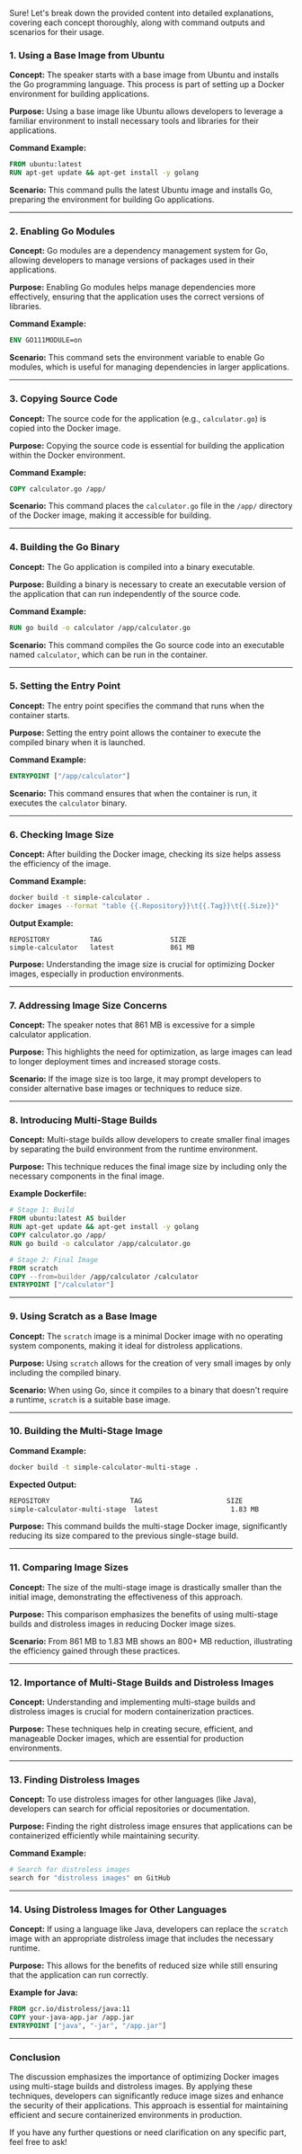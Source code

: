 Sure! Let's break down the provided content into detailed explanations, covering each concept thoroughly, along with command outputs and scenarios for their usage.

### 1. Using a Base Image from Ubuntu

**Concept:**
The speaker starts with a base image from Ubuntu and installs the Go programming language. This process is part of setting up a Docker environment for building applications.

**Purpose:**
Using a base image like Ubuntu allows developers to leverage a familiar environment to install necessary tools and libraries for their applications.

**Command Example:**
```dockerfile
FROM ubuntu:latest
RUN apt-get update && apt-get install -y golang
```

**Scenario:**
This command pulls the latest Ubuntu image and installs Go, preparing the environment for building Go applications.

---

### 2. Enabling Go Modules

**Concept:**
Go modules are a dependency management system for Go, allowing developers to manage versions of packages used in their applications.

**Purpose:**
Enabling Go modules helps manage dependencies more effectively, ensuring that the application uses the correct versions of libraries.

**Command Example:**
```dockerfile
ENV GO111MODULE=on
```

**Scenario:**
This command sets the environment variable to enable Go modules, which is useful for managing dependencies in larger applications.

---

### 3. Copying Source Code

**Concept:**
The source code for the application (e.g., `calculator.go`) is copied into the Docker image.

**Purpose:**
Copying the source code is essential for building the application within the Docker environment.

**Command Example:**
```dockerfile
COPY calculator.go /app/
```

**Scenario:**
This command places the `calculator.go` file in the `/app/` directory of the Docker image, making it accessible for building.

---

### 4. Building the Go Binary

**Concept:**
The Go application is compiled into a binary executable.

**Purpose:**
Building a binary is necessary to create an executable version of the application that can run independently of the source code.

**Command Example:**
```dockerfile
RUN go build -o calculator /app/calculator.go
```

**Scenario:**
This command compiles the Go source code into an executable named `calculator`, which can be run in the container.

---

### 5. Setting the Entry Point

**Concept:**
The entry point specifies the command that runs when the container starts.

**Purpose:**
Setting the entry point allows the container to execute the compiled binary when it is launched.

**Command Example:**
```dockerfile
ENTRYPOINT ["/app/calculator"]
```

**Scenario:**
This command ensures that when the container is run, it executes the `calculator` binary.

---

### 6. Checking Image Size

**Concept:**
After building the Docker image, checking its size helps assess the efficiency of the image.

**Command Example:**
```bash
docker build -t simple-calculator .
docker images --format "table {{.Repository}}\t{{.Tag}}\t{{.Size}}"
```

**Output Example:**
```
REPOSITORY          TAG                 SIZE
simple-calculator   latest              861 MB
```

**Purpose:**
Understanding the image size is crucial for optimizing Docker images, especially in production environments.

---

### 7. Addressing Image Size Concerns

**Concept:**
The speaker notes that 861 MB is excessive for a simple calculator application.

**Purpose:**
This highlights the need for optimization, as large images can lead to longer deployment times and increased storage costs.

**Scenario:**
If the image size is too large, it may prompt developers to consider alternative base images or techniques to reduce size.

---

### 8. Introducing Multi-Stage Builds

**Concept:**
Multi-stage builds allow developers to create smaller final images by separating the build environment from the runtime environment.

**Purpose:**
This technique reduces the final image size by including only the necessary components in the final image.

**Example Dockerfile:**
```dockerfile
# Stage 1: Build
FROM ubuntu:latest AS builder
RUN apt-get update && apt-get install -y golang
COPY calculator.go /app/
RUN go build -o calculator /app/calculator.go

# Stage 2: Final Image
FROM scratch
COPY --from=builder /app/calculator /calculator
ENTRYPOINT ["/calculator"]
```

---

### 9. Using Scratch as a Base Image

**Concept:**
The `scratch` image is a minimal Docker image with no operating system components, making it ideal for distroless applications.

**Purpose:**
Using `scratch` allows for the creation of very small images by only including the compiled binary.

**Scenario:**
When using Go, since it compiles to a binary that doesn't require a runtime, `scratch` is a suitable base image.

---

### 10. Building the Multi-Stage Image

**Command Example:**
```bash
docker build -t simple-calculator-multi-stage .
```

**Expected Output:**
```bash
REPOSITORY                    TAG                     SIZE
simple-calculator-multi-stage  latest                  1.83 MB
```

**Purpose:**
This command builds the multi-stage Docker image, significantly reducing its size compared to the previous single-stage build.

---

### 11. Comparing Image Sizes

**Concept:**
The size of the multi-stage image is drastically smaller than the initial image, demonstrating the effectiveness of this approach.

**Purpose:**
This comparison emphasizes the benefits of using multi-stage builds and distroless images in reducing Docker image sizes.

**Scenario:**
From 861 MB to 1.83 MB shows an 800+ MB reduction, illustrating the efficiency gained through these practices.

---

### 12. Importance of Multi-Stage Builds and Distroless Images

**Concept:**
Understanding and implementing multi-stage builds and distroless images is crucial for modern containerization practices.

**Purpose:**
These techniques help in creating secure, efficient, and manageable Docker images, which are essential for production environments.

---

### 13. Finding Distroless Images

**Concept:**
To use distroless images for other languages (like Java), developers can search for official repositories or documentation.

**Purpose:**
Finding the right distroless image ensures that applications can be containerized efficiently while maintaining security.

**Command Example:**
```bash
# Search for distroless images
search for "distroless images" on GitHub
```

---

### 14. Using Distroless Images for Other Languages

**Concept:**
If using a language like Java, developers can replace the `scratch` image with an appropriate distroless image that includes the necessary runtime.

**Purpose:**
This allows for the benefits of reduced size while still ensuring that the application can run correctly.

**Example for Java:**
```dockerfile
FROM gcr.io/distroless/java:11
COPY your-java-app.jar /app.jar
ENTRYPOINT ["java", "-jar", "/app.jar"]
```

---

### Conclusion

The discussion emphasizes the importance of optimizing Docker images using multi-stage builds and distroless images. By applying these techniques, developers can significantly reduce image sizes and enhance the security of their applications. This approach is essential for maintaining efficient and secure containerized environments in production.

If you have any further questions or need clarification on any specific part, feel free to ask!